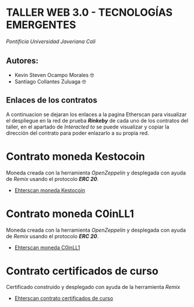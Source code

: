 # **TALLER WEB 3.0 - TECNOLOGÍAS EMERGENTES**

###### *Pontificia Universidad Javeriana Cali*

## **Autores:** 
- Kevin Steven Ocampo Morales :nerd_face:
- Santiago Collantes Zuluaga :nerd_face:

## **Enlaces de los contratos**
A continuacion se dejaran los enlaces a la pagina Etherscan para visualizar el despliegue en la red de prueba ***Rinkeby*** de cada uno de los contratos del taller, en el apartado de *Interacted to* se puede visualizar y copiar la dirección del contrato para poder enlazarlo a su propia red.

# **Contrato moneda Kestocoin**
Moneda creada con la herramienta *OpenZeppelin* y desplegada con ayuda de *Remix* usando el protocolo ***ERC 20***.
- [Ehterscan moneda Kestocoin](https://rinkeby.etherscan.io/tx/0x4a13491b7349483b3e401328d0b27380d2c45eed0aa0549e26bf887feeda11e2)

# **Contrato moneda C0inLL1**
Moneda creada con la herramienta *OpenZeppelin* y desplegada con ayuda de *Remix* usando el protocolo ***ERC 20***.
- [Ehterscan moneda C0inLL1](https://rinkeby.etherscan.io/tx/0xb2d80ddac67305c6276dba7f7c1d6681f01f4fd9e3b4024122c76f251befc2a0)

# **Contrato certificados de curso**
Certificado construido y desplegado con ayuda de la herramienta *Remix*
- [Ehterscan contrato certificados de curso](https://rinkeby.etherscan.io/address/0x8272f5ea44812c1283ce3c72ddd81764ce0e1970)